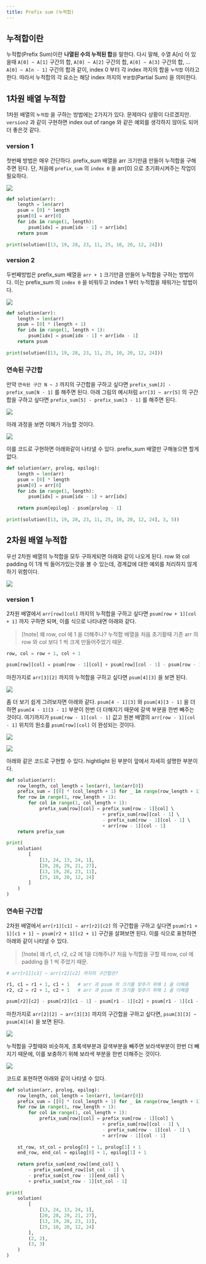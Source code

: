```yaml
---
title: Prefix sum (누적합)
---
```


## 누적합이란
누적합(Prefix Sum)이란 **나열된 수의 누적된 합**을 말한다. 다시 말해, 수열 A[n] 이 있을때 `A[0] ~ A[1]` 구간의 합, `A[0] ~ A[2]` 구간의 합, `A[0] ~ A[3]` 구간의 합, ... `A[0] ~ A[n - 1]` 구간의 합과 같이, index 0 부터 각 index 까지의 합을 `누적합` 이라고 한다. 따라서 누적합의 각 요소는 해당 index 까지의 `부분합`(Partial Sum) 을 의미한다.

## 1차원 배열 누적합
1차원 배열의 `누적합` 을 구하는 방법에는 2가지가 있다. 문제마다 상황이 다르겠지만. `version2` 과 같이 구현하면 index out of range 와 같은 예외를 생각하지 않아도 되어 더 좋은것 같다.
### version 1
첫번째 방법은 매우 간단하다. prefix_sum 배열을 arr 크기만큼 만들어 누적합을 구해주면 된다. 단, 처음에 `prefix_sum` 의 `index 0` 을 arr[0] 으로 초기화시켜주는 작업이 필요하다.

![](Algorithm/Prefixsum/images/Pasted%20image%2020240524180958.png)

```python {4, 6}
def solution(arr):  
    length = len(arr)  
    psum = [0] * length  
    psum[0] = arr[0]  
    for idx in range(1, length):  
        psum[idx] = psum[idx - 1] + arr[idx]  
    return psum  
  
print(solution([13, 19, 28, 23, 11, 25, 10, 20, 12, 24]))
```

### version 2
두번째방법은 prefix_sum 배열을 `arr + 1` 크기만큼 만들어 누적합을 구하는 방법이다. 이는 prefix_sum 의 `index 0` 을 비워두고 index 1 부터 누적합을 채워가는 방법이다.

![](Algorithm/Prefixsum/images/Pasted%20image%2020240524182905.png)

```python {3,5}
def solution(arr):  
    length = len(arr)  
    psum = [0] * (length + 1)  
    for idx in range(1, length + 1):  
        psum[idx] = psum[idx - 1] + arr[idx - 1]  
    return psum  
  
print(solution([13, 19, 28, 23, 11, 25, 10, 20, 12, 24]))
```

### 연속된 구간합
만약 `연속된 구간 N ~ J` 까지의 구간합을 구하고 싶다면 `prefix_sum[J] - prefix_sum[N - 1]` 를 해주면 된다. 아래 그림의 예시처럼 `arr[3] ~ arr[5]` 의 구간합을 구하고 싶다면  `prefix_sum[5] - prefix_sum[3 - 1]` 를 해주면 된다.

![](Algorithm/Prefixsum/images/Pasted%20image%2020240524190416.png)

아래 과정을 보면 이해가 가능할 것이다.

![](Algorithm/Prefixsum/images/Pasted%20image%2020240524190452.png)

이를 코드로 구현하면 아래와같이 나타낼 수 있다. prefix_sum 배열만 구해놓으면 할게 없다.

```python {8}
def solution(arr, prolog, epilog):  
    length = len(arr)  
    psum = [0] * length  
    psum[0] = arr[0]  
    for idx in range(1, length):  
        psum[idx] = psum[idx - 1] + arr[idx]  
  
    return psum[epilog] - psum[prolog - 1]  
  
print(solution([13, 19, 28, 23, 11, 25, 10, 20, 12, 24], 3, 5))
```

## 2차원 배열 누적합
우선 2차원 배열의 누적합을 모두 구하게되면 아래와 같이 나오게 된다. row 와 col padding 이 1개 씩 들어가있는것을 볼 수 있는데, 경계값에 대한 예외를 처리하지 않게 하기 위함이다.

![](Algorithm/Prefixsum/images/Pasted%20image%2020240524203942.png)

### version 1
2차원 배열에서 `arr[row][col]` 까지의 누적합을 구하고 싶다면 `psum[row + 1][col + 1]` 까지 구하면 되며, 이를 식으로 나타내면 아래와 같다.

> [!note] 왜 row, col 에 1 을 더해주나?
> 누적합 배열을 처음 초기활때 기존 arr 의 row 와 col 보다 1 씩 크게 만들어주었기 때문.

```python
row, col = row + 1, col + 1

psum[row][col] = psum[row - 1][col] + psum[row][col - 1] - psum[row - 1][col - 1] + arr[row - 1][col - 1]
```

마찬가지로 `arr[3][2]` 까지의 누적합을 구하고 싶다면 `psum[4][3]` 을 보면 된다. 

![](Algorithm/Prefixsum/images/Pasted%20image%2020240524224127.png)

좀 더 보기 쉽게 그려보자면 아래와 같다. `psum[4 - 1][3]` 와 `psum[4][3 - 1]` 을 더하면 `psum[4 - 1][3 - 1]` 부분이 한번 더 더해지기 때문에 갈색 부분을 한번 빼주는 것이다. 여기까지가 `psum[row - 1][col - 1]` 값고 원본 배열의 `arr[row - 1][col - 1]` 위치의 원소를 `psum[row][col]` 이 완성되는 것이다.

![](Algorithm/Prefixsum/images/Pasted%20image%2020240524205341.png)

![](Algorithm/Prefixsum/images/Pasted%20image%2020240524210857.png)

아래와 같은 코드로 구현할 수 있다. hightlight 된 부분이 앞에서 자세히 설명한 부분이다.

```python {6-9}
def solution(arr):  
    row_length, col_length = len(arr), len(arr[0])  
    prefix_sum = [[0] * (col_length + 1) for _ in range(row_length + 1)]  
    for row in range(1, row_length + 1):  
        for col in range(1, col_length + 1):  
            prefix_sum[row][col] = prefix_sum[row - 1][col] \  
                                   + prefix_sum[row][col - 1] \  
                                   - prefix_sum[row - 1][col - 1] \  
                                   + arr[row - 1][col - 1]  
    return prefix_sum  
  
print(  
    solution(  
        [            
	        [13, 24, 13, 24, 1],  
            [20, 28, 29, 21, 27],  
            [13, 19, 28, 23, 11],  
            [25, 10, 20, 12, 24]
        ]    
	)
)
```

### 연속된 구간합
2차원 배열에서 `arr[r1][c1] ~ arr[r2][c2]` 의 구간합을 구하고 싶다면 `psum[r1 + 1][c1 + 1] ~ psum[r2 + 1][c2 + 1]` 구간을 살펴보면 된다. 이를 식으로 표현하면 아래와 같이 나타낼 수 있다.

> [!note] 왜 r1, c1, r2, c2 에 1을 더해주나?
> 처음 누적합을 구할 때 row, col 에 padding 을 1 씩 주었기 때문.

```python
# arr[r1][c1] ~ arr[r2][c2] 까지의 구간합은?

r1, c1 = r1 + 1, c1 + 1   # arr 과 psum 의 크기를 맞추기 위해 1 을 더해줌
r2, c2 = r2 + 1, c2 + 1   # arr 과 psum 의 크기를 맞추기 위해 1 을 더해줌

psum[r2][c2] - psum[r2][c1 - 1] - psum[r1 - 1][c2] + psum[r1 - 1][c1 - 1]
```

마찬가지로 `arr[2][2] ~ arr[3][3]` 까지의 구간합을 구하고 싶다면, `psum[3][3] ~ psum[4][4]` 을 보면 된다.

![](Algorithm/Prefixsum/images/Pasted%20image%2020240524221112.png)

누적합을 구할때와 비슷하게, 초록색부분과 갈색부분을 빼주면 보라색부분이 한번 더 빼지기 때문에, 이를 보충하기 위해 보라색 부분을 한번 더해주는 것이다.

![](Algorithm/Prefixsum/images/Pasted%20image%2020240524221414.png)

코드로 표현하면 아래와 같이 나타낼 수 있다.

```python {11-12, 14-17}
def solution(arr, prolog, epilog):  
    row_length, col_length = len(arr), len(arr[0])  
    prefix_sum = [[0] * (col_length + 1) for _ in range(row_length + 1)]  
    for row in range(1, row_length + 1):  
        for col in range(1, col_length + 1):  
            prefix_sum[row][col] = prefix_sum[row - 1][col] \  
                                   + prefix_sum[row][col - 1] \  
                                   - prefix_sum[row - 1][col - 1] \  
                                   + arr[row - 1][col - 1]  
  
    st_row, st_col = prolog[0] + 1, prolog[1] + 1  
    end_row, end_col = epilog[0] + 1, epilog[1] + 1  
  
    return prefix_sum[end_row][end_col] \  
        - prefix_sum[end_row][st_col - 1] \  
        - prefix_sum[st_row - 1][end_col] \  
        + prefix_sum[st_row - 1][st_col - 1]  
  
print(  
    solution(  
        [            
	        [13, 24, 13, 24, 1],  
            [20, 28, 29, 21, 27],  
            [13, 19, 28, 23, 11],  
            [25, 10, 20, 12, 24]  
        ],        
        (2, 2),  
        (3, 3)  
    )
)
```
